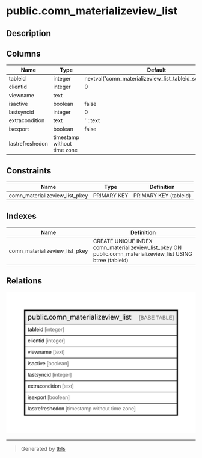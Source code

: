 # public.comn_materializeview_list

## Description

## Columns

| Name | Type | Default | Nullable | Children | Parents | Comment |
| ---- | ---- | ------- | -------- | -------- | ------- | ------- |
| tableid | integer | nextval('comn_materializeview_list_tableid_seq'::regclass) | false |  |  |  |
| clientid | integer | 0 | true |  |  |  |
| viewname | text |  | true |  |  |  |
| isactive | boolean | false | true |  |  |  |
| lastsyncid | integer | 0 | true |  |  |  |
| extracondition | text | ''::text | true |  |  |  |
| isexport | boolean | false | true |  |  |  |
| lastrefreshedon | timestamp without time zone |  | true |  |  |  |

## Constraints

| Name | Type | Definition |
| ---- | ---- | ---------- |
| comn_materializeview_list_pkey | PRIMARY KEY | PRIMARY KEY (tableid) |

## Indexes

| Name | Definition |
| ---- | ---------- |
| comn_materializeview_list_pkey | CREATE UNIQUE INDEX comn_materializeview_list_pkey ON public.comn_materializeview_list USING btree (tableid) |

## Relations

![er](public.comn_materializeview_list.svg)

---

> Generated by [tbls](https://github.com/k1LoW/tbls)
